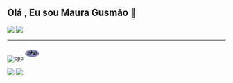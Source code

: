 ## Olá , Eu sou Maura Gusmão 👋


 <div 
   <a herf ="https://github.com/MauraGusmao">
   <img heigth=" 180em" src="https://github-readme-stats.vercel.app/api?username=MauraGusmao&show_icons=true&theme=aura&include_all_commits=truecount_private=true"/>
   <img heigth=" 180em" src="https://github-readme-stats.vercel.app/api/top-langs/?username=MauraGusmao&layout=compact&langs_count=16&theme=aura"/>
   
</div>

***
<code><img height="32" src="https://cdn.iconscout.com/icon/free/png-512/cpp-programming-569564.png](https://cdn.iconscout.com/icon/free/png-512/free-c-4-226082.png?f=webp&w=256" alt="cpp"/></code>
<code><img height="32" src="https://raw.githubusercontent.com/github/explore/80688e429a7d4ef2fca1e82350fe8e3517d3494d/topics/php/php.png" alt="Python"/></code>



<div> 
  <a href = "mailto: mauragusmaoneta123456@gmail.com "><img src="https://img.shields.io/badge/-Gmail-%23333?style=for-the-badge&logo=gmail&logoColor=white" target="_blank"></a>
  <a href="https://www.linkedin.com/public-profile/settings?lipi=urn%3Ali%3Apage%3Ad_flagship3_profile_self_edit_contact-info%3BZvhRc1K6QDGrC%2FNYZyiyzA%3D%3D" target="_blank"><img src="https://img.shields.io/badge/-LinkedIn-%230077B5?style=for-the-badge&logo=linkedin&logoColor=white" target="_blank"></a> 
  
</div>


